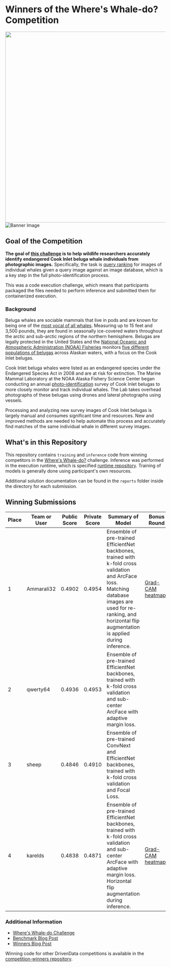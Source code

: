 # Winners of the Where's Whale-do? Competition
[<img src='https://s3.amazonaws.com/drivendata-public-assets/logo-white-blue.png' width='600'>](https://www.drivendata.org/)
![Banner Image](https://drivendata-public-assets.s3.amazonaws.com/boem-beluga-pod.jpeg)

## Goal of the Competition
**The goal of [this challenge](https://www.drivendata.org/competitions/96/beluga-whales/page/478/) is to help wildlife researchers accurately identify endangered Cook Inlet beluga whale individuals from photographic images.** Specifically, the task is [query ranking](https://en.wikipedia.org/wiki/Ranking_(information_retrieval)) for images of individual whales given a query image against an image database, which is a key step in the full photo-identification process.

This was a code execution challenge, which means that participants packaged the files needed to perform inference and submitted them for containerized execution.  

### Background

Beluga whales are sociable mammals that live in pods and are known for being one of the [most vocal of all whales](https://www.worldwildlife.org/species/beluga). Measuring up to 15 feet and 3,500 pounds, they are found in seasonally ice-covered waters throughout the arctic and sub-arctic regions of the northern hemisphere. Belugas are legally protected in the United States and the [National Oceanic and Atmospheric Administration (NOAA) Fisheries](https://www.fisheries.noaa.gov/) monitors [five different populations of belugas](https://www.fisheries.noaa.gov/species/beluga-whale) across Alaskan waters, with a focus on the Cook Inlet belugas.

Cook Inlet beluga whales were listed as an endangered species under the Endangered Species Act in 2008 and are at risk for extinction. The Marine Mammal Laboratory at the NOAA Alaska Fishery Science Center began conducting an annual [photo-identification](https://en.wikipedia.org/wiki/Wildlife_photo-identification) survey of Cook Inlet belugas to more closely monitor and track individual whales. The Lab takes overhead photographs of these belugas using drones and lateral photographs using vessels.

Processing and analyzing new survey images of Cook Inlet belugas is largely manual and consumes significant time and resources. New and improved methods are needed to help automate this process and accurately find matches of the same individual whale in different survey images.


## What's in this Repository

This repository contains `training` and `inference` code from winning competitors in the [Where's Whale-do?](https://www.drivendata.org/competitions/96/beluga-whales/page/478/) challenge. Inference was performed in the execution runtime, which is specified [runtime repository](https://github.com/drivendataorg/boem-belugas-runtime). Training of models is generally done using participant's own resources.

Additional solution documentation can be found in the `reports` folder inside the directory for each submission.


## Winning Submissions

Place |Team or User | Public Score | Private Score | Summary of Model | Bonus Round
--- | --- |--------------|---------------| --- | ---
1   | Ammarali32    | 0.4902       | 0.4954        | Ensemble of pre-trained EfficientNet backbones, trained with k-fold cross validation and ArcFace loss. Matching database images are used for re-ranking, and horizontal flip augmentation is applied during inference. | [Grad-CAM heatmaps](https://github.com/drivendataorg/wheres-whale-do/tree/main/Explainability%20Bonus/1st%20place)
2   | qwerty64 | 0.4936       | 0.4953        | Ensemble of pre-trained EfficientNet backbones, trained with k-fold cross validation and sub-center ArcFace with adaptive margin loss.
3   | sheep | 0.4846       | 0.4910        | Ensemble of pre-trained ConvNext and EfficientNet backbones, trained with k-fold cross validation and Focal Loss.
4   | karelds | 0.4838     | 0.4871        | Ensemble of pre-trained EfficientNet backbones, trained with k-fold cross validation and sub-center ArcFace with adaptive margin loss. Horizontal flip augmentation during inference. | [Grad-CAM heatmaps](https://github.com/drivendataorg/wheres-whale-do/tree/main/Explainability%20Bonus/4th%20place)


### Additional Information

* [Where's Whale-do Challenge](https://www.drivendata.org/competitions/96/beluga-whales/page/478/)
* [Benchmark Blog Post](https://drivendata.co/blog/belugas-benchmark)
* [Winners Blog Post](TBD)

Winning code for other DrivenData competitions is available in the [competition-winners repository](https://github.com/drivendataorg/competition-winners).